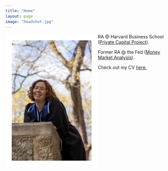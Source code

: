```yaml
---
title: "Home"
layout: page
image: "headshot.jpg"
---
```


<img src="/assets/headshot.jpg" alt="Image: Headshot" width="250" align="left" style="border: 20px solid white;"/>  

RA @ Harvard Business School ([Private Capital Project](https://www.hbs.edu/private-capital/Pages/default.aspx)).

Former RA @ the Fed ([Money Market Analysis](https://www.federalreserve.gov/econres/mamma-staff.htm)).

Check out my CV [here.](/assets/amyRose.pdf)

    
